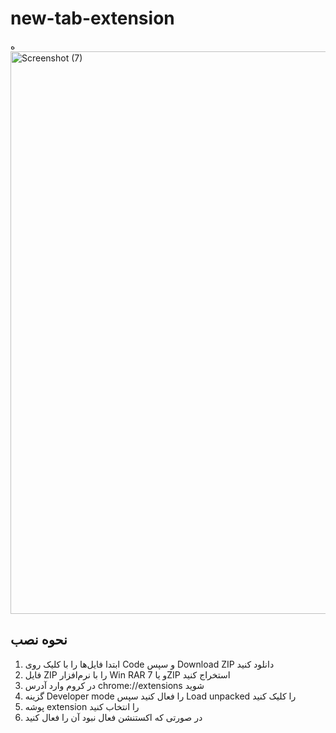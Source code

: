 # new-tab-extension
ه<img width="1440" height="900" alt="Screenshot (7)" src="https://github.com/user-attachments/assets/25d2751f-a5a5-42d6-be38-f7da56b362af" />

## نحوه نصب
1. ابتدا فایل‌ها را با کلیک روی Code و سپس Download ZIP دانلود کنید
2. فایل ZIP را با نرم‌افزار Win RAR و یا 7ZIP استخراج کنید
3. در کروم وارد آدرس chrome://extensions شوید
4. گزینه Developer mode را فعال کنید سپس Load unpacked را کلیک کنید
5. پوشه extension را انتخاب کنید
6. در صورتی که اکستنشن فعال نبود آن را فعال کنید

